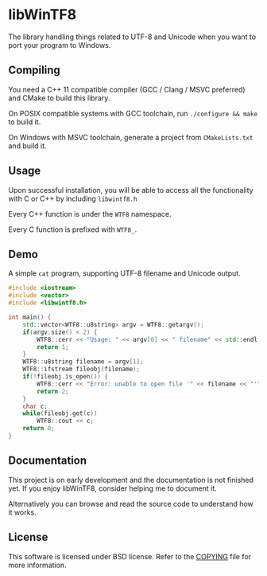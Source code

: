 libWinTF8
=========

The library handling things related to UTF-8 and Unicode when you want to port your program to Windows.

## Compiling

You need a C++ 11 compatible compiler (GCC / Clang / MSVC preferred) and CMake to build this library.

On POSIX compatible systems with GCC toolchain, run `./configure && make` to build it.

On Windows with MSVC toolchain, generate a project from `CMakeLists.txt` and build it.

## Usage

Upon successful installation, you will be able to access all the functionality with C or C++ by including `libwintf8.h`

Every C++ function is under the `WTF8` namespace.

Every C function is prefixed with `WTF8_`.

## Demo

A simple `cat` program, supporting UTF-8 filename and Unicode output.

```c++
#include <iostream>
#include <vector>
#include <libwintf8.h>

int main() {
    std::vector<WTF8::u8string> argv = WTF8::getargv();
    if(argv.size() < 2) {
        WTF8::cerr << "Usage: " << argv[0] << " filename" << std::endl;
        return 1;
    }
    WTF8::u8string filename = argv[1];
    WTF8::ifstream fileobj(filename);
    if(!fileobj.is_open()) {
        WTF8::cerr << "Error: unable to open file '" << filename << "'" << std::endl;
        return 2;
    }
    char c;
    while(fileobj.get(c))
        WTF8::cout << c;
    return 0;
}
```

## Documentation

This project is on early development and the documentation is not finished yet. If you enjoy libWinTF8, consider helping me to document it.

Alternatively you can browse and read the source code to understand how it works.

## License

This software is licensed under BSD license. Refer to the [COPYING](COPYING) file for more information.
